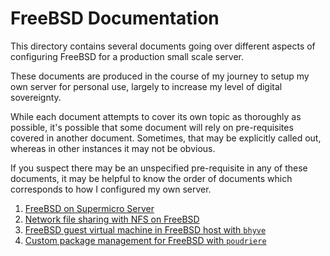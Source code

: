 # FreeBSD Documentation

This directory contains several documents going over different aspects of configuring FreeBSD for a production small scale server.

These documents are produced in the course of my journey to setup my own server for personal use, largely to increase my level of digital sovereignty.

While each document attempts to cover its own topic as thoroughly as possible, it's possible that some document will rely on pre-requisites covered in another document. Sometimes, that may be explicitly called out, whereas in other instances it may not be obvious.

If you suspect there may be an unspecified pre-requisite in any of these documents, it may be helpful to know the order of documents which corresponds to how I configured my own server.

 1. [FreeBSD on Supermicro Server](freebsd-supermicro.md)
 2. [Network file sharing with NFS on FreeBSD](freebsd-network-file-sharing-nfs.md)
 3. [FreeBSD guest virtual machine in FreeBSD host with `bhyve`](freebsd-bhyve-freebsd-guest.md)
 4. [Custom package management for FreeBSD with `poudriere`](freebsd-poudriere.md)